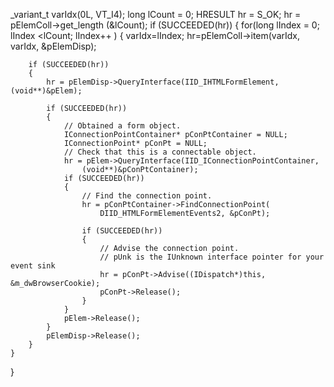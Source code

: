 _variant_t varIdx(0L, VT_I4);
long lCount = 0;
HRESULT hr  = S_OK;
hr = pElemColl->get_length (&lCount);
if (SUCCEEDED(hr))
{
    for(long lIndex = 0; lIndex <lCount; lIndex++ ) 
    { 
           varIdx=lIndex;
           hr=pElemColl->item(varIdx, varIdx, &pElemDisp);

        if (SUCCEEDED(hr))
        {
            hr = pElemDisp->QueryInterface(IID_IHTMLFormElement, (void**)&pElem);

            if (SUCCEEDED(hr))
            {
                // Obtained a form object.
                IConnectionPointContainer* pConPtContainer = NULL;
                IConnectionPoint* pConPt = NULL;    
                // Check that this is a connectable object.
                hr = pElem->QueryInterface(IID_IConnectionPointContainer,
                    (void**)&pConPtContainer);
                if (SUCCEEDED(hr))
                {
                    // Find the connection point.
                    hr = pConPtContainer->FindConnectionPoint(
                        DIID_HTMLFormElementEvents2, &pConPt);

                    if (SUCCEEDED(hr))
                    {
                        // Advise the connection point.
                        // pUnk is the IUnknown interface pointer for your event sink
                        hr = pConPt->Advise((IDispatch*)this, &m_dwBrowserCookie);
                        pConPt->Release();
                    }
                }
                pElem->Release();
            }
            pElemDisp->Release();
        }
    }
}
